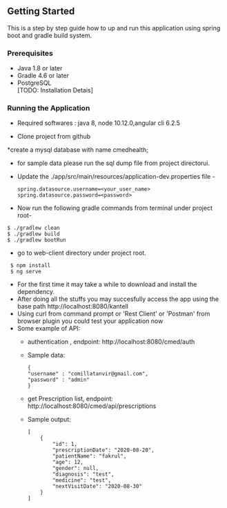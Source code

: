 ## Getting Started

This is a step by step guide how to up and run this  application using spring boot and gradle build system.

### Prerequisites

* Java 1.8 or later
* Gradle 4.6 or later 
* PostgreSQL   
[TODO: Installation Detais]


### Running the Application

*  Required softwares : java 8, node 10.12.0,angular cli 6.2.5

* Clone project from github

*create a mysql database with name cmedhealth;

* for sample data please run the sql dump file from project directorui.

* Update the ./app/src/main/resources/application-dev.properties file - 

    ```
    spring.datasource.username=<your_user_name>
    spring.datasource.password=<password>
    ```
    
*  Now run the following gradle commands from terminal under project root- 


```
$ ./gradlew clean
$ ./gradlew build
$ ./gradlew bootRun
```
* go to web-client directory under project root. 

```
 $ npm install 
 $ ng serve

```
* For the first time it may take a while to download and install the dependency.
* After doing all the stuffs you may succesfully access the app using the base path http://localhost:8080/kantell
* Using curl from command prompt or 'Rest Client' or 'Postman' from browser plugin you could test your application now
* Some example of API: 
    * authentication , endpoint: http://localhost:8080/cmed/auth
    
    * Sample data: 

        ```
       {
       	"username" : "comillatanvir@gmail.com",
       	"password" : "admin"
       }
        ```
        
    * get Prescription list, endpoint: http://localhost:8080/cmed/api/prescriptions
    * Sample output:
        
        ```
        [
            {
                "id": 1,
                "prescriptionDate": "2020-08-20",
                "patientName": "fakrul",
                "age": 12,
                "gender": null,
                "diagnosis": "test",
                "medicine": "test",
                "nextVisitDate": "2020-08-30"
            }
        ] 
        ```
